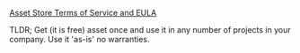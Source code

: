 [Asset Store Terms of Service and EULA](https://unity3d.com/ru/legal/as_terms)

TLDR; Get (it is free) asset once and use it in any number of projects in your company. Use it 'as-is' no warranties.

